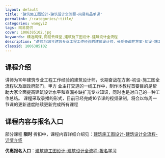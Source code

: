 ```yaml
---
layout: default
title: '建筑施工图设计-建筑设计全流程-网易精品单课'
permalink: /:categories/:title/
categories: wangyi2
tags: 网易提供
cover: 1006385102.jpg
keywords: 精选网课,网易云课堂,建筑施工图设计-建筑设计全流程
description: "讲师为10年建筑专业工程工作经验的建筑设计师，长期奋战在方案-初设-施工图全流程以及跟政府部门，甲方业主打交道的一线工作中，制作本教程首要目的是帮助大家全面提高建筑设计水平和查漏补缺扩充专业"
classid: 1006385102
---
```


## 课程介绍

讲师为10年建筑专业工程工作经验的建筑设计师，长期奋战在方案-初设-施工图全流程以及跟政府部门，甲方 业主打交道的一线工作中，制作本教程首要目的是帮助大家全面提高建筑设计水平和查漏补缺扩充专业知识，同时也是对自己的一种工作总结。
课程采取录播的形式，目前已经完成16节课的视频录制，将会以每周一节课的更新速度陆续更新完成所有课程

## 课程内容与报名入口

部分课程 **限时** 折扣中，课程内容详细介绍见：[建筑施工图设计-建筑设计全流程-详情介绍](https://study.163.com/course/introduction/1006385102.htm?share=1&shareId=1025206652&utm_campaign=share&utm_medium=iphoneShare&utm_source=&utm_u=1025206652)

**优惠报名入口**：[建筑施工图设计-建筑设计全流程-报名学习](https://study.163.com/course/introduction/1006385102.htm?share=1&shareId=1025206652&utm_campaign=share&utm_medium=iphoneShare&utm_source=&utm_u=1025206652)

